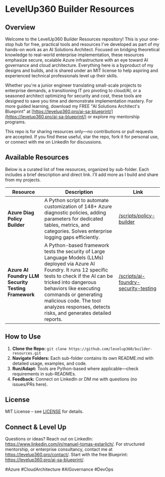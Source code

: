 # LevelUp360 Builder Resources

## Overview
Welcome to the LevelUp360 Builder Resources repository! This is your one-stop hub for free, practical tools and resources I've developed as part of my hands-on work as an AI Solutions Architect. Focused on bridging theoretical knowledge to real-world enterprise implementation, these resources emphasize secure, scalable Azure infrastructure with an eye toward AI governance and cloud architecture. Everything here is a byproduct of my designs and builds, and is shared under an MIT license to help aspiring and experienced technical professionals level up their skills.

Whether you're a junior engineer translating small-scale projects to enterprise demands, a transitioning IT pro pivoting to cloud/AI, or a seasoned architect optimizing for security and cost, these tools are designed to save you time and demonstrate implementation mastery. For more guided learning, download my FREE "AI Solutions Architect's Blueprint" at [https://levelup360.pro/ai-sa-blueprint/](https://levelup360.pro/ai-sa-blueprint/) or explore my mentorship programs.

This repo is for sharing resources only—no contributions or pull requests are accepted. If you find these useful, star the repo, fork it for personal use, or connect with me on LinkedIn for discussions.

## Available Resources
Below is a curated list of free resources, organized by sub-folder. Each includes a brief description and direct link. I'll add more as I build and share from my projects.

| Resource | Description | Link |
|----------|-------------|------|
| **Azure Diag Policy Builder** | A Python script to automate customization of 148+ Azure diagnostic policies, adding parameters for dedicated tables, metrics, and categories. Solves enterprise logging gaps efficiently. | [/scripts/policy-builder](/scripts/policy-builder) |
| **Azure AI Foundry LLM Security Testing Framework** | A Python-based framework tests the security of Large Language Models (LLMs) deployed via Azure AI Foundry. It runs 12 specific tests to check if the AI can be tricked into dangerous behaviors like executing commands or generating malicious code. The tool analyzes responses, detects risks, and generates detailed reports. | [/scripts/ai-foundry-security-testing](/scripts/ai-foundry-security-testing) |

## How to Use
1. **Clone the Repo:** `git clone https://github.com/levelup360/builder-resources.git`
2. **Navigate Folders:** Each sub-folder contains its own README.md with detailed usage, examples, and code.
3. **Run/Adapt:** Tools are Python-based where applicable—check requirements in sub-READMEs.
4. **Feedback:** Connect on LinkedIn or DM me with questions (no issues/PRs here).

## License
MIT License – see [LICENSE](/LICENSE) for details.

## Connect & Level Up
Questions or ideas? Reach out on LinkedIn: https://www.linkedin.com/in/manuel-tomas-estarlich/. For structured mentorship, or enterprise consultancy, contact me at https://levelup360.pro/contact/. Start with the free Blueprint: https://levelup360.pro/ai-sa-blueprint/.

#Azure #CloudArchitecture #AIGovernance #DevOps